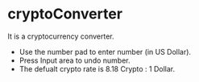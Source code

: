 # cryptoConverter
It is a cryptocurrency converter.
- Use the number pad to enter number (in US Dollar).
- Press Input area to undo number.
- The defualt crypto rate is 8.18 Crypto : 1 Dollar.
